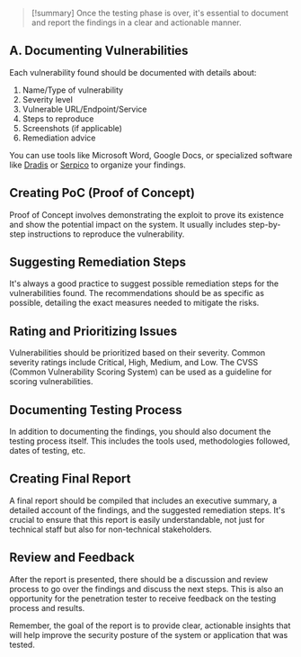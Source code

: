 > [!summary]
> Once the testing phase is over, it's essential to document and report the findings in a clear and actionable manner.

## **A. Documenting Vulnerabilities**

Each vulnerability found should be documented with details about:

1. Name/Type of vulnerability
2. Severity level
3. Vulnerable URL/Endpoint/Service
4. Steps to reproduce
5. Screenshots (if applicable)
6. Remediation advice

You can use tools like Microsoft Word, Google Docs, or specialized software like [Dradis](https://dradisframework.com/ce/) or [Serpico](https://github.com/SerpicoProject/Serpico) to organize your findings.

## Creating PoC (Proof of Concept)

Proof of Concept involves demonstrating the exploit to prove its existence and show the potential impact on the system. It usually includes step-by-step instructions to reproduce the vulnerability.

## Suggesting Remediation Steps

It's always a good practice to suggest possible remediation steps for the vulnerabilities found. The recommendations should be as specific as possible, detailing the exact measures needed to mitigate the risks.

## Rating and Prioritizing Issues

Vulnerabilities should be prioritized based on their severity. Common severity ratings include Critical, High, Medium, and Low. The CVSS (Common Vulnerability Scoring System) can be used as a guideline for scoring vulnerabilities.

## Documenting Testing Process

In addition to documenting the findings, you should also document the testing process itself. This includes the tools used, methodologies followed, dates of testing, etc.

## Creating Final Report

A final report should be compiled that includes an executive summary, a detailed account of the findings, and the suggested remediation steps. It's crucial to ensure that this report is easily understandable, not just for technical staff but also for non-technical stakeholders.

## Review and Feedback

After the report is presented, there should be a discussion and review process to go over the findings and discuss the next steps. This is also an opportunity for the penetration tester to receive feedback on the testing process and results.

Remember, the goal of the report is to provide clear, actionable insights that will help improve the security posture of the system or application that was tested.
